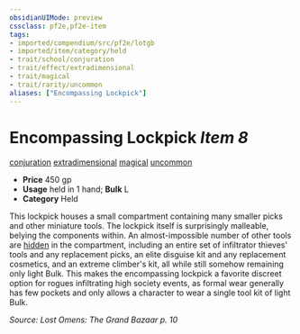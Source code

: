 ```yaml
---
obsidianUIMode: preview
cssclass: pf2e,pf2e-item
tags:
- imported/compendium/src/pf2e/lotgb
- imported/item/category/held
- trait/school/conjuration
- trait/effect/extradimensional
- trait/magical
- trait/rarity/uncommon
aliases: ["Encompassing Lockpick"]
---
```

# Encompassing Lockpick *Item 8*  
[conjuration](conjuration.md)  [extradimensional](extradimensional.md)  [magical](magical.md)  [uncommon](uncommon.md)  

- **Price** 450 gp
- **Usage** held in 1 hand; **Bulk** L
- **Category** Held

This lockpick houses a small compartment containing many smaller picks and other miniature tools. The lockpick itself is surprisingly malleable, belying the components within. An almost-impossible number of other tools are [hidden](conditions.md#Hidden) in the compartment, including an entire set of infiltrator thieves' tools and any replacement picks, an elite disguise kit and any replacement cosmetics, and an extreme climber's kit, all while still somehow remaining only light Bulk. This makes the encompassing lockpick a favorite discreet option for rogues infiltrating high society events, as formal wear generally has few pockets and only allows a character to wear a single tool kit of light Bulk.

*Source: Lost Omens: The Grand Bazaar p. 10*